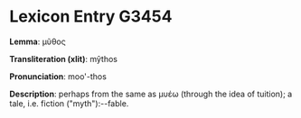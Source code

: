 # Lexicon Entry G3454

**Lemma**: μῦθος

**Transliteration (xlit)**: mŷthos

**Pronunciation**: moo'-thos

**Description**:
perhaps from the same as μυέω (through the idea of tuition); a tale, i.e. fiction ("myth"):--fable.
